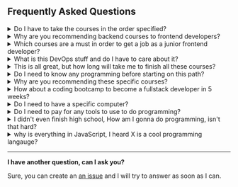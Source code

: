 ## Frequently Asked Questions

<details>
  <summary>Do I have to take the courses in the order specified?</summary>
  
It is highly recommended to take the courses in the order outlined as most of them build on top of each other?

</details>

<details>
  <summary>Why are you recommending backend courses to frontend developers?</summary>
  
It's quite simple actually, learning how the backend works on a high level will help you become a better frontend developer.

The backend is a vast field and quite complex but the courses above are meant to give you a hands-on introduction.

</details>

<details>
  <summary>Which courses are a must in order to get a job as a junior frontend developer?</summary>
  
Good question, Sections 1 and 2 are of course required and the first course in section 3.
After you finish that, you need to practice by building projects, preferably something large to impress recruiters.

You can find many resources on Google on how to build a portfolio as a frontend developer and where to apply for job and prepare for the interview. I won't go into that here as the web is oversaturated with this information and you can easily find it.

Once you get a job and get some hands on experience on a real world project, then you can come back to the list and finish the rest of the courses in the backend section

</details>

<details>
  <summary>What is this DevOps stuff and do I have to care about it?</summary>
  
As a junior developer, you don't have to care about it. but as you advance in your career, especially if you want to reach Senior level then you need to undertand DevOps, I'd say don't worry about it for now. I have added them here just for completeness.

DevOps will allow you to answer the question: _How do I deploy a large scale application to production and keep it running?_

</details>

<details>
  <summary>This is all great, but how long will take me to finish all these courses?</summary>

This depends on many factors like your problem solving skills and your ability to stay focused for long period of times. but I'd say roughly 8 to 12 months.

</details>

<details>
  <summary>Do I need to know any programming before starting on this path?</summary>

No, absolutley not! This list is meant to take someone who doesn't know anything about programming to being ready for a junior role.

All you need to know is a computer, an internet connection and the determination to learn (a lot)

</details>

<details>
  <summary>Why are you recommending these specific courses?</summary>

Simple really. These courses helped me get a job as a frontend developer without any previous programming experience.

I'm not affiliated with any of the courses providers so this is my honest opinion on them.

</details>

<details>
  <summary>How about a coding bootcamp to become a fullstack developer in 5 weeks?</summary>

I can tell you right off the bat that this is not true. It will take you much longer than 5 weeks.

Bootcamps are good to get you immersed into the field but definitley not enough to land a job, the courses above are complete enough to get you a job (provided that you practiced a lot and build something cool)

</details>

<details>
  <summary>Do I need to have a specific computer?</summary>

No, any computer will do with any operating system.

</details>

<details>
  <summary>Do I need to pay for any tools to use to do programming?</summary>

No, all the tools we use in tech are generally free and you don't have to pay for anything (except the courses above of course)

</details>

<details>
  <summary>I didn't even finish high school, How am I gonna do programming, isn't that hard?</summary>

Well Yes and No, It's hard in the sense it requires determination and focus and long term planning (meaning you will not become a developer overnight, but with time)
and it's not hard in the sense that it doesn't require you to be a colleage grade or have any specific ability, just the ability to sit down (or stand up) and focus!

Anybody can be a programmer with the right determination. Of course it will be easier for some people and harder for some people but anybody can do it.

</details>

<details>
  <summary>why is everything in JavaScript, I heard X is a cool programming langauge?</summary>

Well you heard right, there are many cool programming languages but JavaScript (a scripting language) is the language of the web meaning in order to do frontend you must use JavaScript.
and you can also use it on the backend which is great. 2 birds with one stone.
Once you get a job in the field then you can explore all the languages that you want but for now my recommendation is to start with JavaScript.

</details>

---

**I have another question, can I ask you?**

Sure, you can create an [an issue](https://github.com/YahiaElTai/becoming-a-frontend-developer/issues/new) and I will try to answer as soon as I can.
